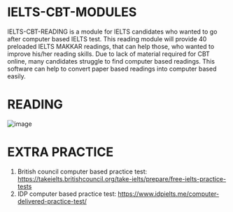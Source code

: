 # IELTS-CBT-MODULES
IELTS-CBT-READING is a module for IELTS candidates who wanted to go after computer based IELTS test. This reading module will provide 40 preloaded IELTS MAKKAR readings, that can help those, who wanted to improve his/her reading skills. Due to lack of material required for CBT online, many candidates struggle to find computer based readings. This software can help to convert paper based readings into computer based easily.   
# READING
![image](https://user-images.githubusercontent.com/37342043/119652694-10922980-be44-11eb-809d-cdf875df7345.png)

# EXTRA PRACTICE
1. British council computer based practice test: https://takeielts.britishcouncil.org/take-ielts/prepare/free-ielts-practice-tests
2. IDP computer based practice test: https://www.idpielts.me/computer-delivered-practice-test/
